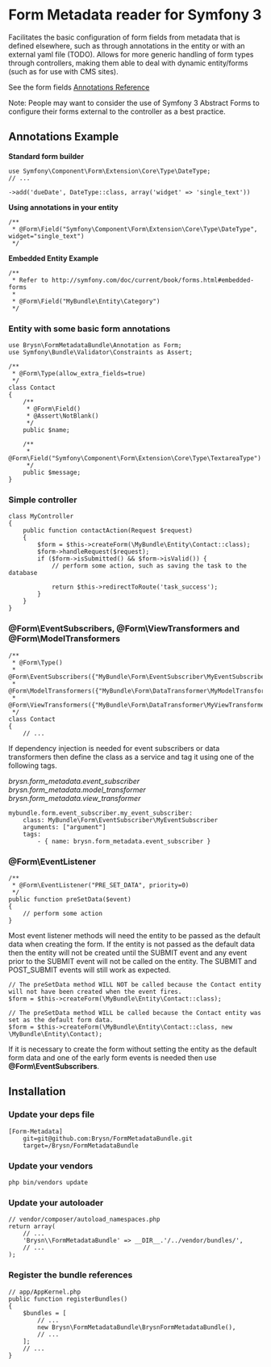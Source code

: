 # Form Metadata reader for Symfony 3

Facilitates the basic configuration of form fields from metadata that is defined elsewhere, such as through annotations
in the entity or with an external yaml file (TODO). Allows for more generic handling of form types through controllers,
making them able to deal with dynamic entity/forms (such as for use with CMS sites).

See the form fields [Annotations Reference](https://github.com/FlintLabs/FormMetadataBundle/wiki/Annotations-reference)

Note: People may want to consider the use of Symfony 3 Abstract Forms to configure their forms external to the controller
as a best practice.

## Annotations Example

**Standard form builder**

    use Symfony\Component\Form\Extension\Core\Type\DateType;
    // ...

    ->add('dueDate', DateType::class, array('widget' => 'single_text'))

**Using annotations in your entity**

    /**
     * @Form\Field("Symfony\Component\Form\Extension\Core\Type\DateType", widget="single_text")
     */

**Embedded Entity Example**

    /**
     * Refer to http://symfony.com/doc/current/book/forms.html#embedded-forms
     *
     * @Form\Field("MyBundle\Entity\Category")
     */

### Entity with some basic form annotations

    use Brysn\FormMetadataBundle\Annotation as Form;
    use Symfony\Bundle\Validator\Constraints as Assert;

    /**
     * @Form\Type(allow_extra_fields=true)
     */
    class Contact
    {
        /**
         * @Form\Field()
         * @Assert\NotBlank()
         */
        public $name;

        /**
         * @Form\Field("Symfony\Component\Form\Extension\Core\Type\TextareaType")
         */
        public $message;
    }

### Simple controller

    class MyController
    {
        public function contactAction(Request $request)
        {
            $form = $this->createForm(\MyBundle\Entity\Contact::class);
            $form->handleRequest($request);
            if ($form->isSubmitted() && $form->isValid()) {
                // perform some action, such as saving the task to the database

                return $this->redirectToRoute('task_success');
            }
        }
    }

### @Form\EventSubscribers, @Form\ViewTransformers and @Form\ModelTransformers

    /**
     * @Form\Type()
     * @Form\EventSubscribers({"MyBundle\Form\EventSubscriber\MyEventSubscriber"})
     * @Form\ModelTransformers({"MyBundle\Form\DataTransformer\MyModelTransformer"})
     * @Form\ViewTransformers({"MyBundle\Form\DataTransformer\MyViewTransformer"})
     */
    class Contact
    {
        // ...

If dependency injection is needed for event subscribers or data transformers then define the class as a service and tag it using one of the following tags.

_brysn.form\_metadata.event\_subscriber_
_brysn.form\_metadata.model\_transformer_
_brysn.form\_metadata.view\_transformer_

    mybundle.form.event_subscriber.my_event_subscriber:
        class: MyBundle\Form\EventSubscriber\MyEventSubscriber
        arguments: ["argument"]
        tags:
            - { name: brysn.form_metadata.event_subscriber }

### @Form\EventListener

    /**
     * @Form\EventListener("PRE_SET_DATA", priority=0)
     */
    public function preSetData($event)
    {
        // perform some action
    }

Most event listener methods will need the entity to be passed as the default data when creating the form.  If the entity is not passed as the default data then the entity will not be created until the SUBMIT event and any event prior to the SUBMIT event will not be called on the entity. The SUBMIT and POST_SUBMIT events will still work as expected.

    // The preSetData method WILL NOT be called because the Contact entity will not have been created when the event fires.
    $form = $this->createForm(\MyBundle\Entity\Contact::class);

    // The preSetData method WILL be called because the Contact entity was set as the default form data.
    $form = $this->createForm(\MyBundle\Entity\Contact::class, new \MyBundle\Entity\Contact);


If it is necessary to create the form without setting the entity as the default form data and one of the early form
events is needed then use **@Form\EventSubscribers**.

## Installation

### Update your deps file

    [Form-Metadata]
        git=git@github.com:Brysn/FormMetadataBundle.git
        target=/Brysn/FormMetadataBundle

### Update your vendors

    php bin/vendors update

### Update your autoloader

    // vendor/composer/autoload_namespaces.php
    return array(
        // ...
        'Brysn\\FormMetadataBundle' => __DIR__.'/../vendor/bundles/',
        // ...
    );

### Register the bundle references

    // app/AppKernel.php
    public function registerBundles()
    {
        $bundles = [
            // ...
            new Brysn\FormMetadataBundle\BrysnFormMetadataBundle(),
            // ...
        ];
        // ...
    }